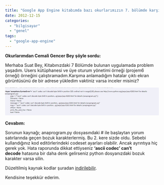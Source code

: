 ```yaml
---
title: "Google App Engine kitabımda bazı okurlarımızın 7. bölümde karşılaştıkları hata hakkında"
date: 2012-12-15
categories: 
  - "bilgisayar"
  - "genel"
tags: 
  - "google-app-engine"
---
```


  

**Okurlarımdan Cemali Gencer Bey şöyle sordu:**  
  

Merhaba Suat Bey, Kitabınızdaki 7 Bölümde bulunan uygulamada problem yaşadım. Users kütüphanesi ve üye oturum yönetimi örneği (projem6 örneği) örneğini çalıştıramadım.Karşıma anlamadığım hatalar çıktı ekran görüntüsünü de bir adrese yükledim vaktiniz varsa inceler misiniz?

  

[![](/images/b9751-348sozl.png)](https://suatatan.wordpress.com/wp-content/uploads/2012/12/dd3c2-348sozl.png)

  

**Cevabım:**

  

Sorunun kaynağı; anaprogram.py dosyasındaki # ile başlaytan yorum satırlarında geçen bozuk karakterlermiş. Bu 2. kere sizde oldu. Sebebi kullandığınız kod editörlerindeki codeset ayarları olabilir. Ancak ayrıntıya hiç gerek yok. Hata raporunda dikkat ettiyseniz **‘ascii codec’ can’t decode** hatasına bir daha denk gelirseniz python dosyanızdaki bozuk karakter varsa silin.

  

Düzeltilmiş kaynak kodlar şuradan [indirilebilir](http://ubuntuone.com/2Ge8Ba3cTqdcp1bFG6I6YP).

  

Kendisine teşekkür ederim.
